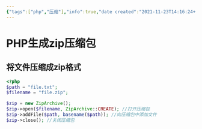 ```yaml
---
{"tags":["php","压缩"],"info":true,"date created":"2021-11-23T14:16:24+08:00","date modified":"2024-04-20T22:45:27+08:00","dg-publish":true,"permalink":"/card/PHP生成zip压缩包/","dgPassFrontmatter":true,"noteIcon":"2","created":"2021-11-23T14:16:24+08:00","updated":"2024-04-20T22:45:27+08:00"}
---
```



# PHP生成zip压缩包

## 将文件压缩成zip格式

``` php
<?php
$path = "file.txt";
$filename = "file.zip";

$zip = new ZipArchive();
$zip->open($filename, ZipArchive::CREATE); //打开压缩包
$zip->addFile($path, basename($path)); //向压缩包中添加文件
$zip->close(); //关闭压缩包
```
